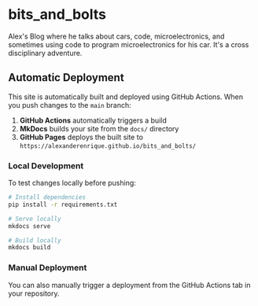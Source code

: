 # bits_and_bolts
Alex's Blog where he talks about cars, code, microelectronics, and sometimes using code to program microelectronics for his car. It's a cross disciplinary adventure.

## Automatic Deployment

This site is automatically built and deployed using GitHub Actions. When you push changes to the `main` branch:

1. **GitHub Actions** automatically triggers a build
2. **MkDocs** builds your site from the `docs/` directory
3. **GitHub Pages** deploys the built site to `https://alexanderenrique.github.io/bits_and_bolts/`

### Local Development

To test changes locally before pushing:

```bash
# Install dependencies
pip install -r requirements.txt

# Serve locally
mkdocs serve

# Build locally
mkdocs build
```

### Manual Deployment

You can also manually trigger a deployment from the GitHub Actions tab in your repository.